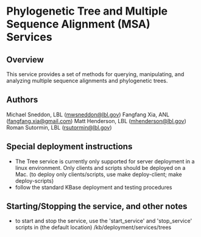 
Phylogenetic Tree and Multiple Sequence Alignment (MSA) Services
=============================================

Overview
----------
This service provides a set of methods for querying, manipulating, and analyzing multiple
sequence alignments and phylogenetic trees.

Authors
---------
Michael Sneddon, LBL (mwsneddon@lbl.gov)
Fangfang Xia, ANL (fangfang.xia@gmail.com)
Matt Henderson, LBL (mhenderson@lbl.gov)
Roman Sutormin, LBL (rsutormin@lbl.gov)

Special deployment instructions
----------
* The Tree service is currently only supported for server deployment in a linux environment.  Only clients and
scripts should be deployed on a Mac.  (to deploy only clients/scripts, use make deploy-client; make deploy-scripts)
* follow the standard KBase deployment and testing procedures


Starting/Stopping the service, and other notes
---------------------------
* to start and stop the service, use the 'start_service' and 'stop_service'
  scripts in (the default location) /kb/deployment/services/trees



